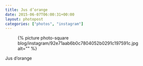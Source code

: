 ```yaml
---
title: Jus d’orange
date: 2015-06-07T06:00:31+00:00
layout: photopost
categories: ["photos", "instagram"]
---
```


<figure class="photo photo--square">
  {% picture photo-square blog/instagram/92e71aab6b0c7804052b0291c197591c.jpg alt="" %}
</figure>

Jus d’orange
